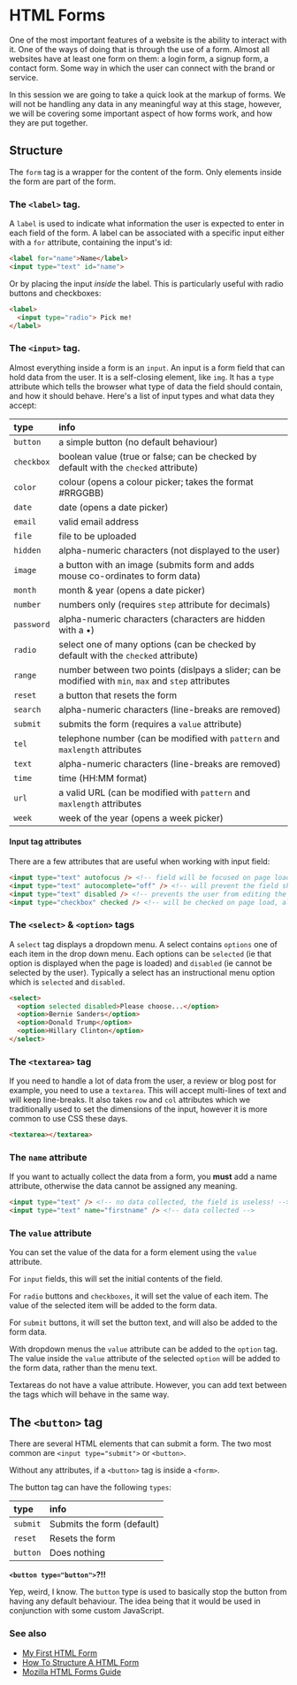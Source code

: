 # HTML Forms

One of the most important features of a website is the ability to interact with it. One of the ways of doing that is through the use of a form. Almost all websites have at least one form on them: a login form, a signup form, a contact form. Some way in which the user can connect with the brand or service.

In this session we are going to take a quick look at the markup of forms. We will not be handling any data in any meaningful way at this stage, however, we will be covering some important aspect of how forms work, and how they are put together.

## Structure

The `form` tag is a wrapper for the content of the form. Only elements inside the form are part of the form.

### The `<label>` tag.

A `label` is used to indicate what information the user is expected to enter in each field of the form. A label can be associated with a specific input either with a `for` attribute, containing the input's id:

```html
<label for="name">Name</label>
<input type="text" id="name">
```

Or by placing the input _inside_ the label. This is particularly useful with radio buttons and checkboxes:

```html
<label>
  <input type="radio"> Pick me!
</label>
```

### The `<input>` tag.

Almost everything inside a form is an `input`. An input is a form field that can hold data from the user. It is a self-closing element, like `img`. It has a `type` attribute which tells the browser what type of data the field should contain, and how it should behave. Here's a list of input types and what data they accept:

| type     | info   |
|:--------|:-------|
| `button` | a simple button (no default behaviour) |
| `checkbox` | boolean value (true or false; can be checked by default with the `checked` attribute) |
| `color` | colour (opens a colour picker; takes the format #RRGGBB) |
| `date` | date (opens a date picker) |
| `email` | valid email address |
| `file` | file to be uploaded |
| `hidden` | alpha-numeric characters (not displayed to the user) |
| `image` | a button with an image (submits form and adds mouse co-ordinates to form data) |
| `month` | month & year (opens a date picker) |
| `number` | numbers only (requires `step` attribute for decimals) |
| `password` | alpha-numeric characters (characters are hidden with a •) |
| `radio` | select one of many options (can be checked by default with the `checked` attribute) |
| `range` | number between two points (dislpays a slider; can be modified with `min`, `max` and `step` attributes |
| `reset` | a button that resets the form |
| `search` | alpha-numeric characters (line-breaks are removed) |
| `submit` | submits the form (requires a `value` attribute) |
| `tel` | telephone number (can be modified with `pattern` and `maxlength` attributes |
| `text` | alpha-numeric characters (line-breaks are removed) |
| `time` | time (HH:MM format) |
| `url` | a valid URL (can be modified with `pattern` and `maxlength` attributes |
| `week` | week of the year (opens a week picker) |

#### Input tag attributes

There are a few attributes that are useful when working with input field:

```html
<input type="text" autofocus /> <!-- field will be focused on page load -->
<input type="text" autocomplete="off" /> <!-- will prevent the field showing previous user entries -->
<input type="text" disabled /> <!-- prevents the user from editing the field's contents -->
<input type="checkbox" checked /> <!-- will be checked on page load, also works with radio buttons -->
```

### The `<select>` & `<option>` tags

A `select` tag displays a dropdown menu. A select contains `options` one of each item in the drop down menu. Each options can be `selected` (ie that option is displayed when the page is loaded) and `disabled` (ie cannot be selected by the user). Typically a select has an instructional menu option which is `selected` and `disabled`.

```html
<select>
  <option selected disabled>Please choose...</option>
  <option>Bernie Sanders</option>
  <option>Donald Trump</option>
  <option>Hillary Clinton</option>
</select>
```

### The `<textarea>` tag

If you need to handle a lot of data from the user, a review or blog post for example, you need to use a `textarea`. This will accept multi-lines of text and will keep line-breaks. It also takes `row` and `col` attributes which we traditionally used to set the dimensions of the input, however it is more common to use CSS these days.

```html
<textarea></textarea>
```

### The `name` attribute

If you want to actually collect the data from a form, you **must** add a name attribute, otherwise the data cannot be assigned any meaning.

```html
<input type="text" /> <!-- no data collected, the field is useless! -->
<input type="text" name="firstname" /> <!-- data collected -->
```

### The `value` attribute

You can set the value of the data for a form element using the `value` attribute.

For `input` fields, this will set the initial contents of the field.

For `radio` buttons and `checkboxes`, it will set the value of each item. The value of the selected item will be added to the form data.

For `submit` buttons, it will set the button text, and will also be added to the form data.

With dropdown menus the `value` attribute can be added to the `option` tag. The value inside the `value` attribute of the selected `option` will be added to the form data, rather than the menu text.

Textareas do not have a value attribute. However, you can add text between the tags which will behave in the same way.

## The `<button>` tag

There are several HTML elements that can submit a form. The two most common are `<input type="submit">` or `<button>`.

Without any attributes, if a `<button>` tag is inside a `<form>`.

The button tag can have the following `types`:

| type | info |
|:-----|:-----|
| `submit` | Submits the form (default) |
| `reset` | Resets the form |
| `button` | Does nothing |

**`<button type="button">`?!!**

Yep, weird, I know. The `button` type is used to basically stop the button from having any default behaviour. The idea being that it would be used in conjunction with some custom JavaScript.

### See also
- [My First HTML Form](https://developer.mozilla.org/en-US/docs/Learn/HTML/Forms/My_first_HTML_form)
- [How To Structure A HTML Form](https://developer.mozilla.org/en-US/docs/Learn/HTML/Forms/How_to_structure_an_HTML_form)
- [Mozilla HTML Forms Guide](https://developer.mozilla.org/en-US/docs/Learn/HTML/Forms)
